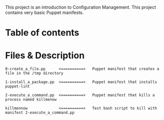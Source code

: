 This project is an introduction to Configuration Management.
This project contains very basic Puppet manifests.


# Table of contents

# Files                 &                 Description

    0-create_a_file.pp      <==========>   Puppet manifest that creates a file in the /tmp directory

    1-install_a_package.pp  <==========>   Puppet manifest that installs puppet-lint

    2-execute_a_command.pp  <==========>   Puppet manifest that kills a process named killmenow

    killmennow              <==========>   Test bash script to kill with manifest 2-execute_a_command.pp
